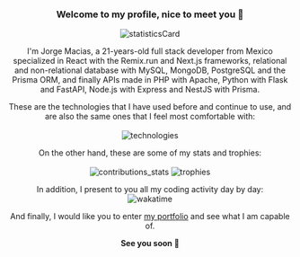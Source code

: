 ### <p align="center">Welcome to my profile, nice to meet you 🌹</p>

<p align="center" >
  <img alt="statisticsCard" src="https://github-readme-stats.vercel.app/api?username=maciasroses&count_private=true&show_icons=true&theme=ambient_gradient&hide=stars,issues&hide_border=true&hide_title=true&include_all_commits=true"/>
</p>

<p align="center">
  I'm Jorge Macias, a 21-years-old full stack developer from Mexico specialized in React with the Remix.run and Next.js frameworks, relational and non-relational database with MySQL, MongoDB, PostgreSQL and the Prisma ORM, and finally APIs made in PHP with Apache, Python with Flask and FastAPI, Node.js with Express and NestJS with Prisma.
</p>

<p align="center">
  These are the technologies that I have used before and continue to use, and are also the same ones that I feel most comfortable with:
  <br /><br />
  <img alt="technologies" src="https://skillicons.dev/icons?i=html,css,tailwind,bootstrap,js,ts,react,remix,nextjs,vite,astro,nodejs,express,nestjs,docker,py,flask,fastapi,php,mysql,postgres,prisma,mongodb,appwrite,supabase,gcp,aws,azure,swift,wordpress" />
</p>

<p align="center">
  On the other hand, these are some of my stats and trophies:
  <br /><br />
  <img alt="contributions_stats" src="https://github-readme-streak-stats.herokuapp.com/?user=maciasroses&hide_border=true&theme=onedark" />
  <img alt="trophies" src="https://github-profile-trophy.vercel.app/?username=maciasroses&no-frame=true&theme=onedark" />
</p>

<p align="center" >
  In addition, I present to you all my coding activity day by day:
  <br />
  <img alt="wakatime" src="https://github-readme-stats.vercel.app/api/wakatime?username=maciasroses&hide_title=true&hide_border=true&layout=compact" />
</p>

<p align="center">
  And finally, I would like you to enter <a href="https://my-portfolio-maciasroses.vercel.app" target="_blank">my portfolio</a> and see what I am capable of. 
</p>

<p align="center">
  <strong>
    See you soon 🌹
  </strong>
</p>
